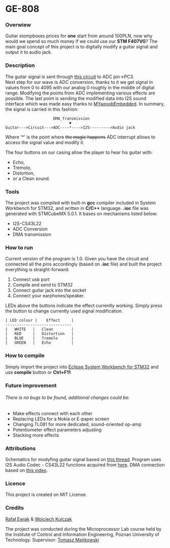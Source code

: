 # GE-808

### Overwiew
Guitar stompboxes prices for **one** start from around 100PLN, now why would we spend so much money if we could use our **STM F407VG**? 
The main goal concept of this project is to digitally modify a guitar signal and output it to audio jack.
### Description
The guitar signal is sent through [this circuit](https://prnt.sc/nxadeb) to ADC pin->PC3.  
Next step for our wave is ADC conversion, thanks to it we get signal in values from 0 to 4095 with our analog 0 roughly in the middle of digital range.
Modifying the points from ADC implementing various effects are possible. 
The last point is sending the modified data into I2S sound interface which was made easy thanks to [MYaqoobEmbedded](https://www.youtube.com/channel/UC-CuJ6qKst9-8Z-EXjoYK3Q).
In summary, the signal is carried in this fashion:
```
                     DMA_Transmission
                            ▼
Guitar--->Circuit--->ADC----*---->I2S--------->Audio jack
```
Where '*' is the point where ~~the magic happens~~ ADC interrupt allows to access the signal value and modify it.

The four buttons on our casing allow the player to hear his guitar with:
* Echo,
* Tremolo,
* Distortion, 
* or a Clean sound.
### Tools
The project was compiled with built-in __gcc__ compiler included in System Workbench for STM32, and written in __C/C++__ language.
__.ioc__ file was generated with STMCubeMX 5.0.1.
It bases on mechanisms listed below:
* I2S-CS43L22
* ADC Conversion
* DMA transmission
### How to run
Current version of the program is 1.0. 
Given you have the circuit and connected all the pins accordingly (based on __.ioc__ file) and built the project everything is straight-forward:
1. Connect usb port
2. Compile and send to STM32
3. Connect guitar jack into the socket
4. Connect your earphones/speaker.

LEDs above the buttons indicate the effect currently working. Simply press the button to change currently used signal modification.
```
| LED colour |    Effect     |
-----------------------------
|   WHITE   |   Clean        |
|   RED     |   Distortion   |
|   BLUE    |   Tremolo      |
|   GREEN   |   Echo         |
```
### How to compile
Simply import the project into [Eclipse System Workbench for STM32](http://www.openstm32.org/System%2BWorkbench%2Bfor%2BSTM32) and use **compile** button or **Ctrl+F11** 
### Future improvement
###### There is no bugs to be found, additional changes could be:
* Make effects connect with each other
* Replacing LEDs for a Nokia or E-paper screen
* Changing TL081 for more dedicated, sound-oriented op-amp 
* Potentiometer effect parameters adjusting
* Stacking more effects
### Attributions
Schematics for modyfing guitar signal based on [this thread](https://www.diystompboxes.com/smfforum/index.php?topic=102931.0).
Program uses I2S Audio Codec - CS43L22 functions acquired from [here](https://www.youtube.com/watch?v=QIPQOnVablY).
DMA connection based on [this video](https://www.youtube.com/watch?v=acJ_kSEU0V0).
### Licence
This project is created on MIT License.
### Credits
[Rafał Ewiak](https://github.com/Evenlaxxus) & [Wojciech Kulczak](https://github.com/wkulczi)

The project was conducted during the Microprocessor Lab course held by the Institute of Control and Information Engineering, Poznan University of Technology.
Supervisor: [Tomasz Mańkowski](https://github.com/Tomasz-Mankowski)
